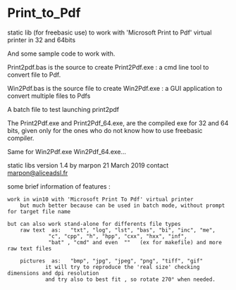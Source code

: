 # Print_to_Pdf
static lib (for freebasic use) to work with 'Microsoft Print to Pdf' virtual printer in 32 and 64bits

And some sample code to work with.

Print2pdf.bas is the source to create  Print2Pdf.exe :   a cmd line tool to convert file to Pdf.

Win2Pdf.bas is the source file to create Win2Pdf.exe :   a GUI application to convert multiple files to Pdfs

A batch file to test launching print2pdf

The Print2Pdf.exe and Print2Pdf_64.exe, are the compiled exe for 32 and 64 bits,
given only for the ones who do not know how to use freebasic compiler.

Same for Win2Pdf.exe Win2Pdf_64.exe...


static libs version 1.4 by marpon  21 March 2019
				contact marpon@aliceadsl.fr
 
some brief information of features :


	work in win10 with 'Microsoft Print To Pdf' virtual printer
		but much better because can be used in batch mode, without prompt for target file name 
	
	but can also work stand-alone for differents file types
		raw text  as:   "txt", "log", "lst", "bas", "bi", "inc", "me", 
				 "c", "cpp", "h", "hpp", "cxx", "hxx", "inf",
				 "bat" , "cmd" and even  ""   (ex for makefile) and more raw text files
		
		pictures  as:	"bmp", "jpg", "jpeg", "png", "tiff", "gif"
				it will try to reproduce the 'real size' checking dimensions and dpi resolution
				and try also to best fit , so rotate 270° when needed.


